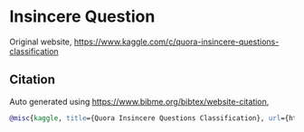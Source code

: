 # Insincere Question

Original website, https://www.kaggle.com/c/quora-insincere-questions-classification

## Citation

Auto generated using https://www.bibme.org/bibtex/website-citation,

```bibtex
@misc{kaggle, title={Quora Insincere Questions Classification}, url={https://www.kaggle.com/c/quora-insincere-questions-classification}, journal={Kaggle}}
```